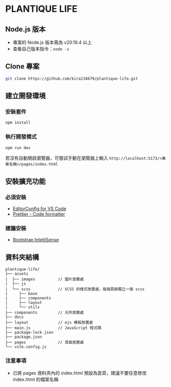 # PLANTIQUE LIFE

## Node.js 版本

- 專案的 Node.js 版本需為 v20.19.4 以上
- 查看自己版本指令：`node -v`

## Clone 專案

```sh
git clone https://github.com/kira134679/plantique-life.git
```

## 建立開發環境

### 安裝套件

```sh
npm install
```

### 執行開發模式

```sh
npm run dev
```

若沒有自動開啟瀏覽器，可嘗試手動在瀏覽器上輸入
`http://localhost:5173/<專案名稱>/pages/index.html`

## 安裝擴充功能

### 必須安裝

- [EditorConfig for VS Code](https://marketplace.visualstudio.com/items?itemName=EditorConfig.EditorConfig)
- [Prettier - Code formatter](https://marketplace.visualstudio.com/items?itemName=esbenp.prettier-vscode)

### 建議安裝

- [Bootstrap IntelliSense](https://marketplace.visualstudio.com/items?itemName=hossaini.bootstrap-intellisense)

## 資料夾結構

```
plantique-life/
├── assets
|  ├── images          // 圖片放置處
|  ├── js
|  └── scss            // SCSS 的樣式放置處，每個頁面獨立一個 scss
|     ├── base
|     ├── components
|     ├── layout
|     └── utils
├── components         // 元件放置處
├── docs
├── layout             // ejs 模板放置處
├── main.js            // JavaScript 程式碼
├── package-lock.json
├── package.json
├── pages              // 頁面放置處
└── vite.config.js
```

### 注意事項

- 已將 pages 資料夾內的 index.html 預設為首頁，建議不要任意修改 index.html 的檔案名稱
